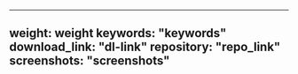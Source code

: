 ---

weight: weight
keywords: "keywords"
download_link: "dl-link"
repository: "repo_link"
screenshots: "screenshots"
---